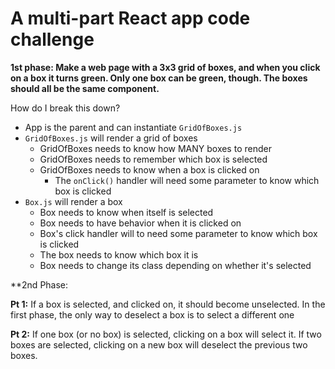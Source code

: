 # A multi-part React app code challenge

**1st phase: Make a web page with a 3x3 grid of boxes, and when you click on a box it turns green. Only one box can be green, though. The boxes should all be the same component.**

How do I break this down? 

  - App is the parent and can instantiate `GridOfBoxes.js`
  - `GridOfBoxes.js` will render a grid of boxes
    - GridOfBoxes needs to know how MANY boxes to render
    - GridOfBoxes needs to remember which box is selected
    - GridOfBoxes needs to know when a box is clicked on
      - The `onClick()` handler will need some parameter to know which box is clicked
  - `Box.js` will render a box
    - Box needs to know when itself is selected
    - Box needs to have behavior when it is clicked on
    - Box's click handler will to need some parameter to know which box is clicked 
    - The box needs to know which box it is
    - Box needs to change its class depending on whether it's selected

**2nd Phase: 

  **Pt 1:** If a box is selected, and clicked on, it should become unselected.
  In the first phase, the only way to deselect a box is to select a different one

  **Pt 2:** If one box (or no box) is selected, clicking on a box will select it. If two boxes are selected, clicking on a new box will deselect the previous two boxes.

  
